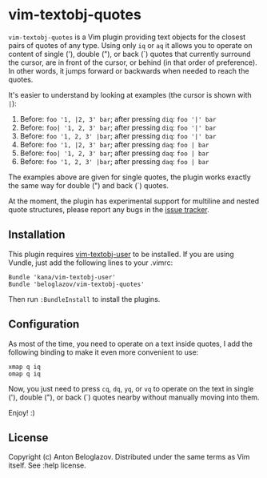 # vim-textobj-quotes

`vim-textobj-quotes` is a Vim plugin providing text objects for the closest
pairs of quotes of any type. Using only `iq` or `aq` it allows you to operate on
content of single ('), double ("), or back (`) quotes that currently surround
the cursor, are in front of the cursor, or behind (in that order of preference).
In other words, it jumps forward or backwards when needed to reach the quotes.

It's easier to understand by looking at examples (the cursor is shown with `|`):

1. Before: `foo '1, |2, 3' bar`; after pressing `diq`: `foo '|' bar`
2. Before: `foo| '1, 2, 3' bar`; after pressing `diq`: `foo '|' bar`
3. Before: `foo '1, 2, 3' |bar`; after pressing `diq`: `foo '|' bar`
4. Before: `foo '1, |2, 3' bar`; after pressing `daq`: `foo | bar`
5. Before: `foo| '1, 2, 3' bar`; after pressing `daq`: `foo | bar`
6. Before: `foo '1, 2, 3' |bar`; after pressing `daq`: `foo | bar`

The examples above are given for single quotes, the plugin works exactly the
same way for double (") and back (`) quotes.

At the moment, the plugin has experimental support for multiline and nested
quote structures, please report any bugs in the [issue
tracker](https://github.com/beloglazov/vim-textobj-quotes/issues).


## Installation

This plugin requires
[vim-textobj-user](https://github.com/kana/vim-textobj-user) to be installed. If
you are using Vundle, just add the following lines to your .vimrc:

```
Bundle 'kana/vim-textobj-user'
Bundle 'beloglazov/vim-textobj-quotes'
```

Then run `:BundleInstall` to install the plugins.


## Configuration

As most of the time, you need to operate on a text inside quotes, I add the
following binding to make it even more convenient to use:

```
xmap q iq
omap q iq
```

Now, you just need to press `cq`, `dq`, `yq`, or `vq` to operate on the text in
single ('), double ("), or back (`) quotes nearby without manually moving into
them.


Enjoy! :)


## License

Copyright (c) Anton Beloglazov. Distributed under the same terms as Vim itself.
See :help license.

